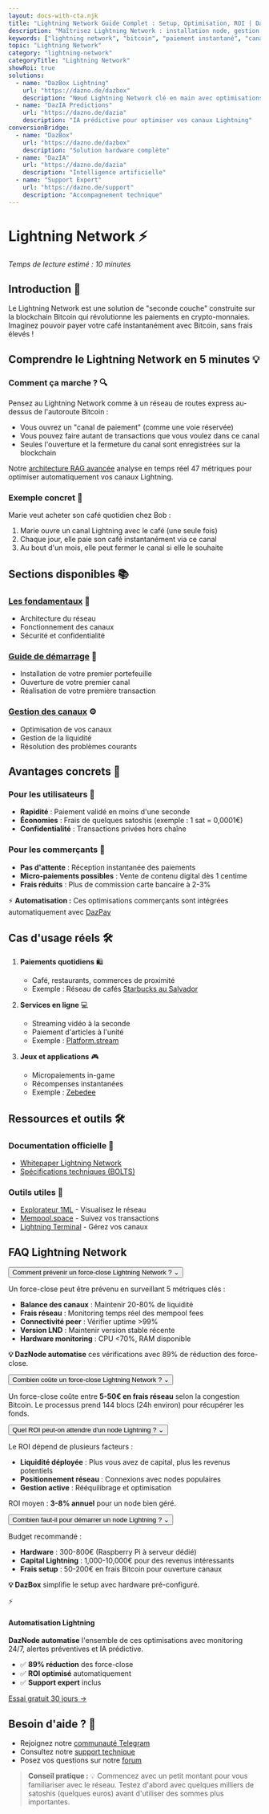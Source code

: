 ```yaml
---
layout: docs-with-cta.njk
title: "Lightning Network Guide Complet : Setup, Optimisation, ROI | DazNode"
description: "Maîtrisez Lightning Network : installation node, gestion canaux, optimisation ROI, prévention force-close. Guide expert par DazNode pour paiements Bitcoin instantanés."
keywords: ["lightning network", "bitcoin", "paiement instantané", "canal lightning", "micropaiement", "crypto", "seconde couche", "tutoriel lightning", "documentation lightning"]
topic: "Lightning Network"
category: "lightning-network"
categoryTitle: "Lightning Network"
showRoi: true
solutions:
  - name: "DazBox Lightning"
    url: "https://dazno.de/dazbox"
    description: "Nœud Lightning Network clé en main avec optimisations automatiques"
  - name: "DazIA Predictions"
    url: "https://dazno.de/dazia"
    description: "IA prédictive pour optimiser vos canaux Lightning"
conversionBridge:
  - name: "DazBox"
    url: "https://dazno.de/dazbox"
    description: "Solution hardware complète"
  - name: "DazIA"
    url: "https://dazno.de/dazia"
    description: "Intelligence artificielle"
  - name: "Support Expert"
    url: "https://dazno.de/support"
    description: "Accompagnement technique"
---
```


# Lightning Network ⚡

*Temps de lecture estimé : 10 minutes*

## Introduction 🚀

Le Lightning Network est une solution de "seconde couche" construite sur la blockchain Bitcoin qui révolutionne les paiements en crypto-monnaies. Imaginez pouvoir payer votre café instantanément avec Bitcoin, sans frais élevés !

## Comprendre le Lightning Network en 5 minutes 💡

### Comment ça marche ? 🔍
Pensez au Lightning Network comme à un réseau de routes express au-dessus de l'autoroute Bitcoin :
- Vous ouvrez un "canal de paiement" (comme une voie réservée)
- Vous pouvez faire autant de transactions que vous voulez dans ce canal
- Seules l'ouverture et la fermeture du canal sont enregistrées sur la blockchain

Notre [architecture RAG avancée](https://docs.dazno.de/rag/analysis/) analyse en temps réel 47 métriques pour optimiser automatiquement vos canaux Lightning.

### Exemple concret 📱
Marie veut acheter son café quotidien chez Bob :
1. Marie ouvre un canal Lightning avec le café (une seule fois)
2. Chaque jour, elle paie son café instantanément via ce canal
3. Au bout d'un mois, elle peut fermer le canal si elle le souhaite

## Sections disponibles 📚

### [Les fondamentaux](/lightning/bases/) 📘
- Architecture du réseau
- Fonctionnement des canaux
- Sécurité et confidentialité

### [Guide de démarrage](/lightning/premiers-pas/) 🎯
- Installation de votre premier portefeuille
- Ouverture de votre premier canal
- Réalisation de votre première transaction

### [Gestion des canaux](/lightning/canaux/) ⚙️
- Optimisation de vos canaux
- Gestion de la liquidité
- Résolution des problèmes courants

## Avantages concrets 🌟

### Pour les utilisateurs 👤
- **Rapidité** : Paiement validé en moins d'une seconde
- **Économies** : Frais de quelques satoshis (exemple : 1 sat = 0,0001€)
- **Confidentialité** : Transactions privées hors chaîne

### Pour les commerçants 🏪
- **Pas d'attente** : Réception instantanée des paiements
- **Micro-paiements possibles** : Vente de contenu digital dès 1 centime
- **Frais réduits** : Plus de commission carte bancaire à 2-3%

⚡ **Automatisation :** Ces optimisations commerçants sont intégrées automatiquement avec [DazPay](https://dazno.de/dazpay)

## Cas d'usage réels 🛠️

1. **Paiements quotidiens** 🛍️
   - Café, restaurants, commerces de proximité
   - Exemple : Réseau de cafés [Starbucks au Salvador](https://example.com)

2. **Services en ligne** 💻
   - Streaming vidéo à la seconde
   - Paiement d'articles à l'unité
   - Exemple : [Platform.stream](https://example.com)

3. **Jeux et applications** 🎮
   - Micropaiements in-game
   - Récompenses instantanées
   - Exemple : [Zebedee](https://zebedee.io)

## Ressources et outils 🛠️

### Documentation officielle 📖
- [Whitepaper Lightning Network](https://lightning.network/lightning-network-paper.pdf)
- [Spécifications techniques (BOLTS)](https://github.com/lightning/bolts)

### Outils utiles 🔧
- [Explorateur 1ML](https://1ml.com/) - Visualisez le réseau
- [Mempool.space](https://mempool.space) - Suivez vos transactions
- [Lightning Terminal](https://terminal.lightning.engineering/) - Gérez vos canaux

## FAQ Lightning Network

<div class="faq-section">
  <div class="faq-item">
    <button class="faq-question" aria-expanded="false">
      <span>Comment prévenir un force-close Lightning Network ?</span>
      <span class="faq-icon">⌄</span>
    </button>
    <div class="faq-answer">
      <p>Un force-close peut être prévenu en surveillant 5 métriques clés :</p>
      <ul>
        <li><strong>Balance des canaux</strong> : Maintenir 20-80% de liquidité</li>
        <li><strong>Frais réseau</strong> : Monitoring temps réel des mempool fees</li>
        <li><strong>Connectivité peer</strong> : Vérifier uptime >99%</li>
        <li><strong>Version LND</strong> : Maintenir version stable récente</li>
        <li><strong>Hardware monitoring</strong> : CPU <70%, RAM disponible</li>
      </ul>
      <p><strong>💡 DazNode automatise</strong> ces vérifications avec 89% de réduction des force-close.</p>
    </div>
  </div>

  <div class="faq-item">
    <button class="faq-question" aria-expanded="false">
      <span>Combien coûte un force-close Lightning Network ?</span>
      <span class="faq-icon">⌄</span>
    </button>
    <div class="faq-answer">
      <p>Un force-close coûte entre <strong>5-50€ en frais réseau</strong> selon la congestion Bitcoin. Le processus prend 144 blocs (24h environ) pour récupérer les fonds.</p>
    </div>
  </div>

  <div class="faq-item">
    <button class="faq-question" aria-expanded="false">
      <span>Quel ROI peut-on attendre d'un node Lightning ?</span>
      <span class="faq-icon">⌄</span>
    </button>
    <div class="faq-answer">
      <p>Le ROI dépend de plusieurs facteurs :</p>
      <ul>
        <li><strong>Liquidité déployée</strong> : Plus vous avez de capital, plus les revenus potentiels</li>
        <li><strong>Positionnement réseau</strong> : Connexions avec nodes populaires</li>
        <li><strong>Gestion active</strong> : Rééquilibrage et optimisation</li>
      </ul>
      <p>ROI moyen : <strong>3-8% annuel</strong> pour un node bien géré.</p>
    </div>
  </div>

  <div class="faq-item">
    <button class="faq-question" aria-expanded="false">
      <span>Combien faut-il pour démarrer un node Lightning ?</span>
      <span class="faq-icon">⌄</span>
    </button>
    <div class="faq-answer">
      <p>Budget recommandé :</p>
      <ul>
        <li><strong>Hardware</strong> : 300-800€ (Raspberry Pi à serveur dédié)</li>
        <li><strong>Capital Lightning</strong> : 1,000-10,000€ pour des revenus intéressants</li>
        <li><strong>Frais setup</strong> : 50-200€ en frais Bitcoin pour ouverture canaux</li>
      </ul>
      <p><strong>💡 DazBox</strong> simplifie le setup avec hardware pré-configuré.</p>
    </div>
  </div>
</div>

<div class="callout callout-commercial">
  <div class="callout-icon">⚡</div>
  <div class="callout-content">
    <h4>Automatisation Lightning</h4>
    <p><strong>DazNode automatise</strong> l'ensemble de ces optimisations avec monitoring 24/7, alertes préventives et IA prédictive.</p>
    <ul>
      <li>✅ <strong>89% réduction</strong> des force-close</li>
      <li>✅ <strong>ROI optimisé</strong> automatiquement</li>
      <li>✅ <strong>Support expert</strong> inclus</li>
    </ul>
    <a href="https://dazno.de/trial" class="cta-link">Essai gratuit 30 jours →</a>
  </div>
</div>

## Besoin d'aide ? 💬

- Rejoignez notre [communauté Telegram](https://t.me/+_tiT3od1q_Q0MjI0)
- Consultez notre [support technique](https://dazno.de/support)
- Posez vos questions sur notre [forum](https://github.com/Token4Good/daznode-docs/discussions)

> **Conseil pratique :** 💡 Commencez avec un petit montant pour vous familiariser avec le réseau. Testez d'abord avec quelques milliers de satoshis (quelques euros) avant d'utiliser des sommes plus importantes. 